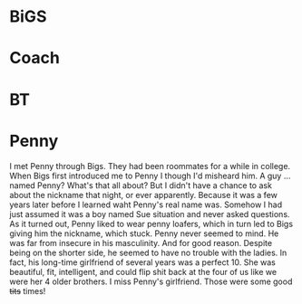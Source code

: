 # BiGS


# Coach


# BT


# Penny
I met Penny through Bigs. They had been roommates for a while in college. When Bigs first introduced me to Penny I though I'd misheard him. A guy ... named Penny? What's that all about? But I didn't have a chance to ask about the nickname that night, or ever apparently. Because it was a few years later before I learned waht Penny's real name was. Somehow I had just assumed it was a boy named Sue situation and never asked questions. As it turned out, Penny liked to wear penny loafers, which in turn led to Bigs giving him the nickname, which stuck. Penny never seemed to mind. He was far from insecure in his masculinity. And for good reason. Despite being on the shorter side, he seemed to have no trouble with the ladies. In fact, his long-time girlfriend of several years was a perfect 10. She was beautiful, fit, intelligent, and could flip shit back at the four of us like we were her 4 older brothers. I miss Penny's girlfriend. Those were some good ~~tits~~ times! 